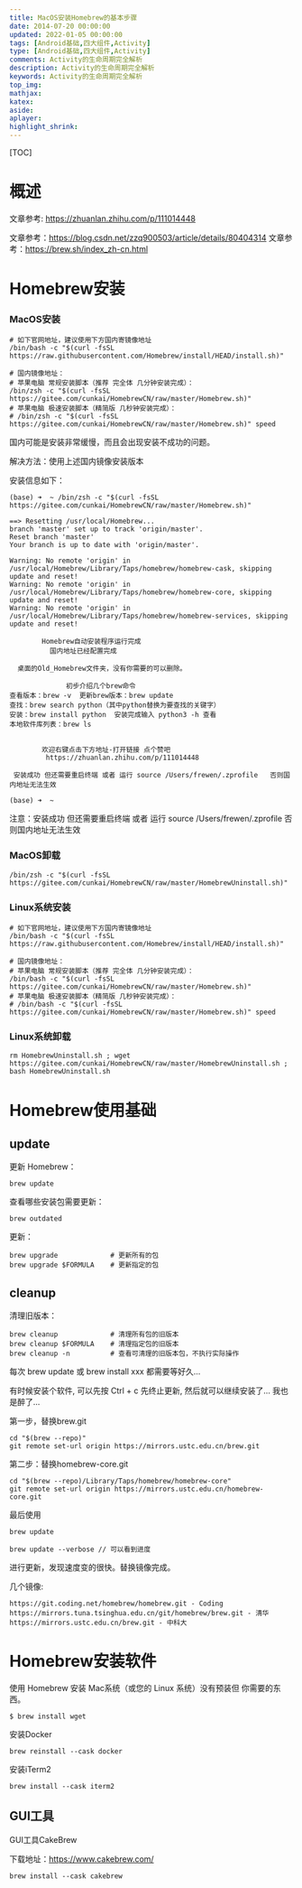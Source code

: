 ```yaml
---
title: MacOS安装Homebrew的基本步骤
date: 2014-07-20 00:00:00
updated: 2022-01-05 00:00:00
tags: [Android基础,四大组件,Activity]
type: [Android基础,四大组件,Activity]
comments: Activity的生命周期完全解析
description: Activity的生命周期完全解析
keywords: Activity的生命周期完全解析
top_img:
mathjax:
katex:
aside:
aplayer:
highlight_shrink:
---
```


[TOC]



# 概述

文章参考: https://zhuanlan.zhihu.com/p/111014448

文章参考：https://blog.csdn.net/zzq900503/article/details/80404314
		文章参考：https://brew.sh/index_zh-cn.html

# Homebrew安装

### MacOS安装


```shell
# 如下官网地址，建议使用下方国内寄镜像地址
/bin/bash -c "$(curl -fsSL https://raw.githubusercontent.com/Homebrew/install/HEAD/install.sh)"

# 国内镜像地址：
# 苹果电脑 常规安装脚本（推荐 完全体 几分钟安装完成）：
/bin/zsh -c "$(curl -fsSL https://gitee.com/cunkai/HomebrewCN/raw/master/Homebrew.sh)"
# 苹果电脑 极速安装脚本（精简版 几秒钟安装完成）：
# /bin/zsh -c "$(curl -fsSL https://gitee.com/cunkai/HomebrewCN/raw/master/Homebrew.sh)" speed
```

国内可能是安装非常缓慢，而且会出现安装不成功的问题。


解决方法：使用上述国内镜像安装版本

安装信息如下：

```shell
(base) ➜  ~ /bin/zsh -c "$(curl -fsSL https://gitee.com/cunkai/HomebrewCN/raw/master/Homebrew.sh)"

==> Resetting /usr/local/Homebrew...
branch 'master' set up to track 'origin/master'.
Reset branch 'master'
Your branch is up to date with 'origin/master'.

Warning: No remote 'origin' in /usr/local/Homebrew/Library/Taps/homebrew/homebrew-cask, skipping update and reset!
Warning: No remote 'origin' in /usr/local/Homebrew/Library/Taps/homebrew/homebrew-core, skipping update and reset!
Warning: No remote 'origin' in /usr/local/Homebrew/Library/Taps/homebrew/homebrew-services, skipping update and reset!

        Homebrew自动安装程序运行完成
          国内地址已经配置完成

  桌面的Old_Homebrew文件夹，没有你需要的可以删除。

              初步介绍几个brew命令
查看版本：brew -v  更新brew版本：brew update
查找：brew search python（其中python替换为要查找的关键字）
安装：brew install python  安装完成输入 python3 -h 查看
本地软件库列表：brew ls

        
        欢迎右键点击下方地址-打开链接 点个赞吧
         https://zhuanlan.zhihu.com/p/111014448 

 安装成功 但还需要重启终端 或者 运行 source /Users/frewen/.zprofile   否则国内地址无法生效

(base) ➜  ~
```

注意：安装成功 但还需要重启终端 或者 运行 source /Users/frewen/.zprofile   否则国内地址无法生效

### MacOS卸载

```shell
/bin/zsh -c "$(curl -fsSL https://gitee.com/cunkai/HomebrewCN/raw/master/HomebrewUninstall.sh)"
```

### Linux系统安装

```shell
# 如下官网地址，建议使用下方国内寄镜像地址
/bin/bash -c "$(curl -fsSL https://raw.githubusercontent.com/Homebrew/install/HEAD/install.sh)"

# 国内镜像地址：
# 苹果电脑 常规安装脚本（推荐 完全体 几分钟安装完成）：
/bin/bash -c "$(curl -fsSL https://gitee.com/cunkai/HomebrewCN/raw/master/Homebrew.sh)"
# 苹果电脑 极速安装脚本（精简版 几秒钟安装完成）：
# /bin/bash -c "$(curl -fsSL https://gitee.com/cunkai/HomebrewCN/raw/master/Homebrew.sh)" speed
```

### Linux系统卸载

```shell
rm HomebrewUninstall.sh ; wget https://gitee.com/cunkai/HomebrewCN/raw/master/HomebrewUninstall.sh ; bash HomebrewUninstall.sh
```



# Homebrew使用基础

## update

更新 Homebrew：

```
brew update
```

查看哪些安装包需要更新：

```
brew outdated
```

更新：

```
brew upgrade             # 更新所有的包
brew upgrade $FORMULA    # 更新指定的包
```

## cleanup

清理旧版本：

```
brew cleanup             # 清理所有包的旧版本
brew cleanup $FORMULA    # 清理指定包的旧版本
brew cleanup -n          # 查看可清理的旧版本包，不执行实际操作
```



每次 brew update 或 brew install xxx 都需要等好久…

有时候安装个软件, 可以先按 Ctrl + c 先终止更新, 然后就可以继续安装了… 我也是醉了…

第一步，替换brew.git

```shell
cd "$(brew --repo)"
git remote set-url origin https://mirrors.ustc.edu.cn/brew.git
```
第二步：替换homebrew-core.git

```shell
cd "$(brew --repo)/Library/Taps/homebrew/homebrew-core"
git remote set-url origin https://mirrors.ustc.edu.cn/homebrew-core.git
```
最后使用

```
brew update

brew update --verbose // 可以看到进度
```
进行更新，发现速度变的很快。替换镜像完成。


几个镜像:
```
https://git.coding.net/homebrew/homebrew.git - Coding
https://mirrors.tuna.tsinghua.edu.cn/git/homebrew/brew.git - 清华
https://mirrors.ustc.edu.cn/brew.git - 中科大
```



# Homebrew安装软件

使用 Homebrew 安装 Mac系统（或您的 Linux 系统）没有预装但 你需要的东西。

```shell
$ brew install wget
```

安装Docker

```shell
brew reinstall --cask docker
```

安装iTerm2

```shell
brew install --cask iterm2
```



## GUI工具

GUI工具CakeBrew

下载地址：https://www.cakebrew.com/


```
brew install --cask cakebrew
```
